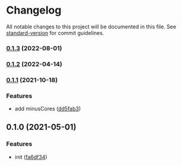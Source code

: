 # Changelog

All notable changes to this project will be documented in this file. See [standard-version](https://github.com/conventional-changelog/standard-version) for commit guidelines.

### [0.1.3](https://github.com/BlackGlory/hardware-concurrency/compare/v0.1.2...v0.1.3) (2022-08-01)

### [0.1.2](https://github.com/BlackGlory/hardware-concurrency/compare/v0.1.1...v0.1.2) (2022-04-14)

### [0.1.1](https://github.com/BlackGlory/hardware-concurrency/compare/v0.1.0...v0.1.1) (2021-10-18)


### Features

* add minusCores ([dd5fab3](https://github.com/BlackGlory/hardware-concurrency/commit/dd5fab3c583258522aa39f2c8744960b76d11734))

## 0.1.0 (2021-05-01)


### Features

* init ([fa6df34](https://github.com/BlackGlory/hardware-concurrency/commit/fa6df346ad1d328d0b8f0a2c89a4ec1c6a567c21))
